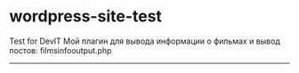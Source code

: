 # wordpress-site-test
Test for DevIT
Мой плагин для вывода информации о фильмах и вывод постов: filmsinfooutput.php
***************
